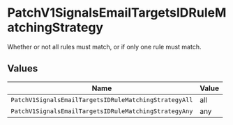 # PatchV1SignalsEmailTargetsIDRuleMatchingStrategy

Whether or not all rules must match, or if only one rule must match.


## Values

| Name                                                  | Value                                                 |
| ----------------------------------------------------- | ----------------------------------------------------- |
| `PatchV1SignalsEmailTargetsIDRuleMatchingStrategyAll` | all                                                   |
| `PatchV1SignalsEmailTargetsIDRuleMatchingStrategyAny` | any                                                   |